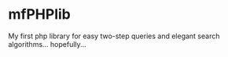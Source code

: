# mfPHPlib
My first php library for easy two-step queries and elegant search algorithms... hopefully...
